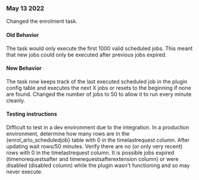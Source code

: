 ### May 13 2022
Changed the enrolment task.
#### Old Behavior
The task would only execute the first 1000 valid scheduled jobs. This meant that new jobs could only be executed after 
previous jobs expired.
#### New Behavior
The task now keeps track of the last executed scheduled job in the plugin config table and executes the next X jobs or 
resets to the beginning if none are found. Changed the number of jobs to 50 to allow it to run every minute cleanly.
#### Testing instructions
Difficult to test in a dev environment due to the integration. In a production environment, determine how many rows are 
in the {enrol_arlo_scheduledjob} table with 0 in the timelastrequest column. After updating wait rows/50 minutes. Verify 
there are no (or only very recent) rows with 0 in the timelastrequest column. It is possible jobs expired 
(timenorequestsafter and timerequestsafterextension column) or were disabled (disabled column) while the plugin wasn't
functioning and so may never execute.
